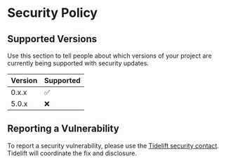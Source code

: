 # Security Policy

## Supported Versions

Use this section to tell people about which versions of your project are
currently being supported with security updates.

| Version | Supported          |
| ------- | ------------------ |
| 0.x.x   | :white_check_mark: |
| 5.0.x   | :x:                |

## Reporting a Vulnerability


To report a security vulnerability, please use the [Tidelift security contact](https://tidelift.com/security).
Tidelift will coordinate the fix and disclosure.
